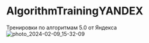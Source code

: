 # AlgorithmTrainingYANDEX
Тренировки по алгоритмам 5.0 от Яндекса
![photo_2024-02-09_15-32-09](https://github.com/user-attachments/assets/c49c0f26-1bca-4ffd-89a6-253ca9114afd)

